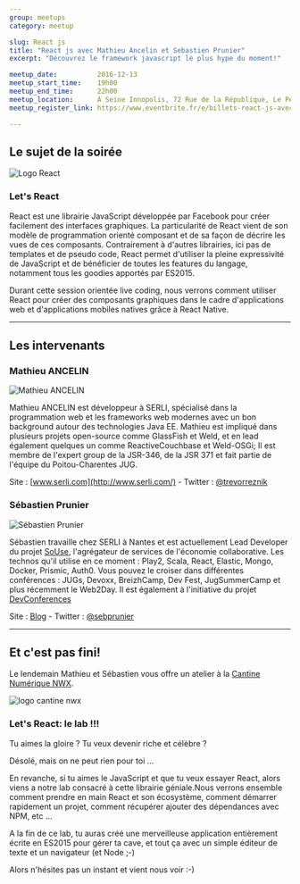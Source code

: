 ```yaml
---
group: meetups
category: meetup

slug: React js
title: "React js avec Mathieu Ancelin et Sebastien Prunier"
excerpt: "Découvrez le framework javascript le plus hype du moment!"

meetup_date:          2016-12-13
meetup_start_time:    19h00
meetup_end_time:      22h00
meetup_location:      À Seine Innopolis, 72 Rue de la République, Le Petit Quevilly
meetup_register_link: https://www.eventbrite.fr/e/billets-react-js-avec-mathieu-ancelin-et-sebastien-prunier-29197754269

---
```


## Le sujet de la soirée

![Logo React](/images/meetups/React.png)

### Let's React

React est une librairie JavaScript développée par Facebook pour créer facilement des interfaces graphiques. La particularité de React vient de son modèle de programmation orienté composant et de sa façon de décrire les vues de ces composants. Contrairement à d'autres librairies, ici pas de templates et de pseudo code, React permet d'utiliser la pleine expressivité de JavaScript et de bénéficier de toutes les features du langage, notamment tous les goodies apportés par ES2015.

Durant cette session orientée live coding, nous verrons comment utiliser React pour créer des composants graphiques dans le cadre d'applications web et d'applications mobiles natives grâce à React Native.

---

## Les intervenants

### Mathieu ANCELIN


![Mathieu ANCELIN](https://www.gravatar.com/avatar/79dc5d13bab6d382ae346ecbb0b9876a)

Mathieu ANCELIN est développeur à SERLI, spécialisé dans la programmation web et les frameworks web modernes avec un bon background autour des technologies Java EE. Mathieu est impliqué dans plusieurs projets open-source comme GlassFish et Weld, et en lead également quelques un comme ReactiveCouchbase et Weld-OSGi; Il est membre de l'expert group de la JSR-346, de la JSR 371 et fait partie de l'équipe du Poitou-Charentes JUG.

Site : [www.serli.com](http://www.serli.com/) - Twitter : [@trevorreznik](https://twitter.com/trevorreznik)

### Sébastien Prunier

![Sébastien Prunier](https://www.gravatar.com/avatar/9ec96799dd90029b4f1caf6d1475c1bb)

Sébastien travaille chez SERLI à Nantes et est actuellement Lead Developer du projet [SoUse](www.souse.fr), l'agrégateur de services de l'économie collaborative. Les technos qu'il utilise en ce moment : Play2, Scala, React, Elastic, Mongo, Docker, Prismic, Auth0. Vous pouvez le croiser dans différentes conférences : JUGs, Devoxx, BreizhCamp, Dev Fest, JugSummerCamp et plus récemment le Web2Day. Il est également à l'initiative du projet [DevConferences](http://www.devconferences.org)

Site : [Blog](http://blog.sebprunier.com) - Twitter : [@sebprunier](https://twitter.com/sebprunier)

---

## Et c'est pas fini!

Le lendemain Mathieu et Sébastien vous offre un atelier à la [Cantine Numérique NWX](http://cantine.nwx.fr/).

![logo cantine nwx](/images/legacy/cantinenwx.png)

### Let's React: le lab !!!

Tu aimes la gloire ? Tu veux devenir riche et célèbre ?

Désolé, mais on ne peut rien pour toi ...

En revanche, si tu aimes le JavaScript et que tu veux essayer React, alors viens a notre lab consacré à cette librairie géniale.Nous verrons ensemble comment prendre en main React et son écosystème, comment démarrer rapidement un projet, comment récupérer ajouter des dépendances avec NPM, etc ...

A la fin de ce lab, tu auras créé une merveilleuse application entièrement écrite en ES2015 pour gérer ta cave, et tout ça avec un simple éditeur de texte et un navigateur (et Node ;-)

Alors n'hésites pas un instant et vient nous voir :-)
